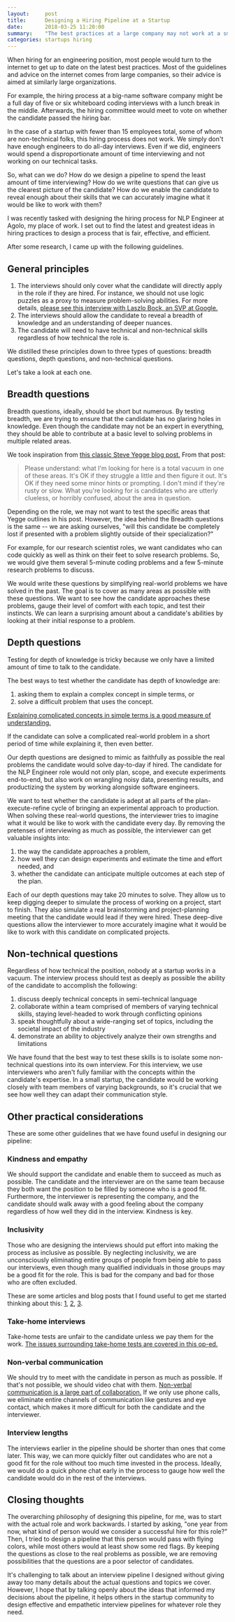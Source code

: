 ```yaml
---
layout:     post
title:      Designing a Hiring Pipeline at a Startup
date:       2018-03-25 11:20:00
summary:    "The best practices at a large company may not work at a small-sized startup"
categories: startups hiring
---
```


When hiring for an engineering position, most people would turn to the internet to get up to date on the latest best practices. Most of the guidelines and advice on the internet comes from large companies, so their advice is aimed at similarly large organizations.

For example, the hiring process at a big-name software company might be a full day of five or six whiteboard coding interviews with a lunch break in the middle. Afterwards, the hiring committee would meet to vote on whether the candidate passed the hiring bar.

In the case of a startup with fewer than 15 employees total, some of whom are non-technical folks, this hiring process does not work. We simply don't have enough engineers to do all-day interviews. Even if we did, engineers would spend a disproportionate amount of time interviewing and not working on our technical tasks.

So, what can we do? How do we design a pipeline to spend the least amount of time interviewing? How do we write questions that can give us the clearest picture of the candidate? How do we enable the candidate to reveal enough about their skills that we can accurately imagine what it would be like to work with them?

I was recently tasked with designing the hiring process for NLP Engineer at Agolo, my place of work. I set out to find the latest and greatest ideas in hiring practices to design a process that is fair, effective, and efficient.

After some research, I came up with the following guidelines.

## General principles

1. The interviews should only cover what the candidate will directly apply in the role if they are hired. For instance, we should not use logic puzzles as a proxy to measure problem-solving abilities. For more details, [please see this interview with Laszlo Bock, an SVP at Google.](http://www.nytimes.com/2013/06/20/business/in-head-hunting-big-data-may-not-be-such-a-big-deal.html?pagewanted=all)
1. The interviews should allow the candidate to reveal a breadth of knowledge and an understanding of deeper nuances.
1. The candidate will need to have technical and non-technical skills regardless of how technical the role is.

We distilled these principles down to three types of questions: breadth questions, depth questions, and non-technical questions.

Let's take a look at each one.

## Breadth questions

Breadth questions, ideally, should be short but numerous. By testing breadth, we are trying to ensure that the candidate has no glaring holes in knowledge. Even though the candidate may not be an expert in everything, they should be able to contribute at a basic level to solving problems in multiple related areas.

We took inspiration from [this classic Steve Yegge blog post.](https://sites.google.com/site/steveyegge2/five-essential-phone-screen-questions) From that post:

> Please understand:   what I'm looking for here is a total vacuum in one of these areas. It's OK if they struggle a little and then figure it out. It's OK if they need some minor hints or prompting. I don't mind if they're rusty or slow. What you're looking for is candidates who are utterly clueless, or horribly confused, about the area in question.

Depending on the role, we may not want to test the specific areas that Yegge outlines in his post. However, the idea behind the Breadth questions is the same -- we are asking ourselves, "will this candidate be completely lost if presented with a problem slightly outside of their specialization?"

For example, for our research scientist roles, we want candidates who can code quickly as well as think on their feet to solve research problems. So, we would give them several 5-minute coding problems and a few 5-minute research problems to discuss.

We would write these questions by simplifying real-world problems we have solved in the past. The goal is to cover as many areas as possible with these questions. We want to see how the candidate approaches these problems, gauge their level of comfort with each topic, and test their instincts. We can learn a surprising amount about a candidate's abilities by looking at their initial response to a problem.

## Depth questions

Testing for depth of knowledge is tricky because we only have a limited amount of time to talk to the candidate.

The best ways to test whether the candidate has depth of knowledge are:

1. asking them to explain a complex concept in simple terms, or
2. solve a difficult problem that uses the concept.

[Explaining complicated concepts in simple terms is a good measure of understanding.](https://kottke.org/17/06/if-you-cant-explain-something-in-simple-terms-you-dont-understand-it)

If the candidate can solve a complicated real-world problem in a short period of time while explaining it, then even better.

Our depth questions are designed to mimic as faithfully as possible the real problems the candidate would solve day-to-day if hired. The candidate for the NLP Engineer role would not only plan, scope, and execute experiments end-to-end, but also work on wrangling noisy data, presenting results, and productizing the system by working alongside software engineers.

We want to test whether the candidate is adept at all parts of the plan-execute-refine cycle of bringing an experimental approach to production. When solving these real-world questions, the interviewer tries to imagine what it would be like to work with the candidate every day. By removing the pretenses of interviewing as much as possible, the interviewer can get valuable insights into:

1. the way the candidate approaches a problem,
1. how well they can design experiments and estimate the time and effort needed, and 
1. whether the candidate can anticipate multiple outcomes at each step of the plan.

Each of our depth questions may take 20 minutes to solve. They allow us to keep digging deeper to simulate the process of working on a project, start to finish. They also simulate a real brainstorming and project-planning meeting that the candidate would lead if they were hired. These deep-dive questions allow the interviewer to more accurately imagine what it would be like to work with this candidate on complicated projects.

## Non-technical questions

Regardless of how technical the position, nobody at a startup works in a vacuum. The interview process should test as deeply as possible the ability of the candidate to accomplish the following:

1. discuss deeply technical concepts in semi-technical language
1. collaborate within a team comprised of members of varying technical skills, staying level-headed to work through conflicting opinions
1. speak thoughtfully about a wide-ranging set of topics, including the societal impact of the industry
1. demonstrate an ability to objectively analyze their own strengths and limitations

We have found that the best way to test these skills is to isolate some non-technical questions into its own interview. For this interview, we use interviewers who aren't fully familiar with the concepts within the candidate's expertise. In a small startup, the candidate would be working closely with team members of varying backgrounds, so it's crucial that we see how well they can adapt their communication style.

## Other practical considerations

These are some other guidelines that we have found useful in designing our pipeline:

### Kindness and empathy

We should support the candidate and enable them to succeed as much as possible. The candidate and the interviewer are on the same team because they both want the position to be filled by someone who is a good fit. Furthermore, the interviewer is representing the company, and the candidate should walk away with a good feeling about the company regardless of how well they did in the interview. Kindness is key.

### Inclusivity

Those who are designing the interviews should put effort into making the process as inclusive as possible. By neglecting inclusivity, we are unconsciously eliminating entire groups of people from being able to pass our interviews, even though many qualified individuals in those groups may be a good fit for the role. This is bad for the company and bad for those who are often excluded.

These are some articles and blog posts that I found useful to get me started thinking about this: [1](https://work.qz.com/1095637/diversity-and-inclusion-a-guide-to-unbiased-hiring-from-quartz-at-work/), [2](https://www.ziprecruiter.com/blog/the-right-way-to-incorporate-diversity-hiring-goals-and-strategies/), [3](https://medium.com/@s_m_i/lessons-in-inclusive-hiring-what-ive-learnt-d8501d8925d5).

### Take-home interviews

Take-home tests are unfair to the candidate unless we pay them for the work. [The issues surrounding take-home tests are covered in this op-ed.](https://www.nytimes.com/2010/12/04/your-money/04shortcuts.html)

### Non-verbal communication

We should try to meet with the candidate in person as much as possible. If that's not possible, we should video chat with them. [Non-verbal communication is a large part of collaboration.](https://www.thebalance.com/nonverbal-communication-in-the-workplace-1918470) If we only use phone calls, we eliminate entire channels of communication like gestures and eye contact, which makes it more difficult for both the candidate and the interviewer.

### Interview lengths

The interviews earlier in the pipeline should be shorter than ones that come later. This way, we can more quickly filter out candidates who are not a good fit for the role without too much time invested in the process. Ideally, we would do a quick phone chat early in the process to gauge how well the candidate would do in the rest of the interviews.

## Closing thoughts

The overarching philosophy of designing this pipeline, for me, was to start with the actual role and work backwards. I started by asking, "one year from now, what kind of person would we consider a successful hire for this role?" Then, I tried to design a pipeline that this person would pass with flying colors, while most others would at least show some red flags. By keeping the questions as close to the real problems as possible, we are removing possibilities that the questions are a poor selector of candidates.

It's challenging to talk about an interview pipeline I designed without giving away too many details about the actual questions and topics we cover. However, I hope that by talking openly about the ideas that informed my decisions about the pipeline, it helps others in the startup community to design effective and empathetic interview pipelines for whatever role they need.
